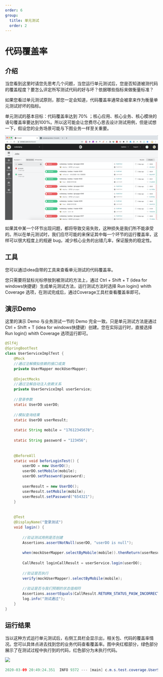 ```yaml
---
order: 6
group:
  title: 单元测试
  order: 2
---
```


# 代码覆盖率

## 介绍

当您看到这里时请您先思考几个问题，当您运行单元测试后，您是否知道被测代码的覆盖程度？要怎么评定所写测试代码的好与坏？依据哪些指标来做衡量标准？

如果您看过单元测试原则，那您一定会知道，代码覆盖率通常会被拿来作为衡量单元测试好坏的指标。

单元测试的基本目标：代码覆盖率达到 70% ；核心应用、核心业务、核心模块的语句覆盖率要达到100%。所以这可能会让您费尽心思去设计测试用例，但是试想一下，假设您的业务场景可能与下图业务一样至关重要。

![](/assets/1.png)

如果其中某一个环节出现问题，都将导致交易失败，这种损失是我们所不能承受的。所以在单元测试时，我们应尽可能的来保证其中每一个环节的运行覆盖率，这样可以很大程度上的规避 bug，减少核心业务的出错几率，保证服务的稳定性。



## 工具

您可以通过idea自带的工具来查看单元测试的代码覆盖率。

您只需要将鼠标光标停放到被测试的方法上，通过 Ctrl + Shift + T (idea for windows快捷键）生成单元测试方法，运行测试方法时选择 Run login() whith Coverage 选项，在测试完成后，通过Coverage工具栏查看覆盖率即可。



## 演示Demo

这里的演示 Demo 与业务测试一节的 Demo 完全一致。只是单元测试方法是通过 Ctrl + Shift + T (idea for windows快捷键）创建。您在实际运行时，直接选择 Run login() whith Coverage 选项运行即可。

```java
@Slf4j
@SpringBootTest
class UserServiceImplTest {
    @Mock
    //通过注解模拟依赖的接口或类
    private UserMapper mockUserMapper;

    @InjectMocks
    //通过注解自动注入依赖关系
    private UserServiceImpl userService;

    //登录参数
    static UserDO userDO;

    //模拟查询结果
    static UserDO userResult;

    static String mobile = "17612345678";

    static String password = "123456";


    @BeforeAll
    static void beforLoginTest() {
        userDO = new UserDO();
        userDO.setMobile(mobile);
        userDO.setPassword(password);

        userResult = new UserDO();
        userResult.setMobile(mobile);
        userResult.setPassword("654321");
    }


    @Test
    @DisplayName("登录测试")
    void login() {

        //验证测试用例是否创建
        Assertions.assertNotNull(userDO, "userDO is null");

        when(mockUserMapper.selectByMobile(mobile)).thenReturn(userResult);

        CallResult loginCallResult = userService.login(userDO);

        //验证是否执行
        verify(mockUserMapper).selectByMobile(mobile);

        //验证是否与我们预期的状态值相符
        Assertions.assertEquals(CallResult.RETURN_STATUS_PASW_INCORRECT, loginCallResult.getCode());
        log.info("测试通过");
    }
}
```



## 运行结果

当以这种方式运行单元测试后，右侧工具栏会显示出，相关包、代码的覆盖率情况。您可以具体点进去找到您的业务代码查看覆盖率。图中央红框部分，绿色部分展示了在测试过程中执行到的代码，红色部分为未执行代码。

![](C:\Users\zyq\Desktop\e39cebe65cd29d3861f26be0462ed9c.png)



```java
2020-03-09 20:49:24.351  INFO 9372 --- [main] c.m.s.test.coverage.UserServiceImplTest  : 测试通过
```

